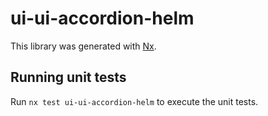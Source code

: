 # ui-ui-accordion-helm

This library was generated with [Nx](https://nx.dev).


## Running unit tests

Run `nx test ui-ui-accordion-helm` to execute the unit tests.

